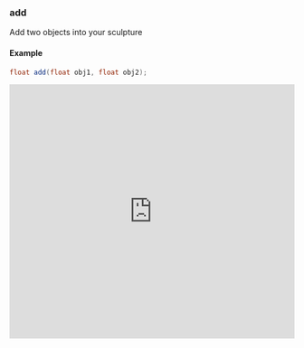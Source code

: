### add

Add two objects into your sculpture

#### Example
```glsl 
float add(float obj1, float obj2);
```
<iframe width="100%" height="450px" src="http://localhost:3000/sculpture/-LM3FtAfpWixlL9VAr4G?example=true&embed=true" frameborder="0"></iframe>